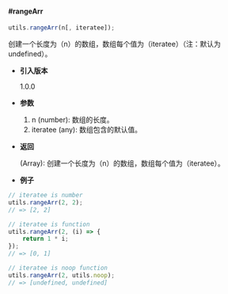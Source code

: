 #### #rangeArr

```javascript
utils.rangeArr(n[, iteratee]);
```

创建一个长度为（n）的数组，数组每个值为（iteratee）（注：默认为 undefined）。

- **引入版本**

    1.0.0

- **参数**

    1. n (number): 数组的长度。
    2. iteratee (any): 数组包含的默认值。

- **返回**

    (Array): 创建一个长度为（n）的数组，数组每个值为（iteratee）。

- **例子**

```javascript
// iteratee is number
utils.rangeArr(2, 2);
// => [2, 2]

// iteratee is function
utils.rangeArr(2, (i) => {
    return 1 * i;
});
// => [0, 1]

// iteratee is noop function
utils.rangeArr(2, utils.noop);
// => [undefined, undefined]
```
